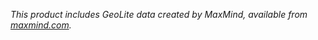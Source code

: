 *This product includes GeoLite data created by MaxMind, available from [maxmind.com](http://www.maxmind.com).*
